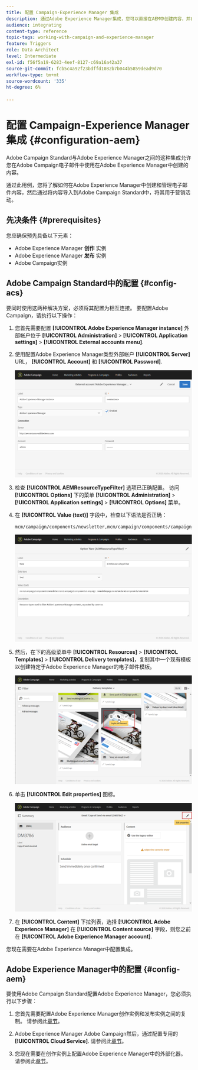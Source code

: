 ```yaml
---
title: 配置 Campaign-Experience Manager 集成
description: 通过Adobe Experience Manager集成，您可以直接在AEM中创建内容，并在以后的Adobe Campaign中使用它。
audience: integrating
content-type: reference
topic-tags: working-with-campaign-and-experience-manager
feature: Triggers
role: Data Architect
level: Intermediate
exl-id: f56f5a19-6283-4eef-8127-c69a16a42a37
source-git-commit: fcb5c4a92f23bdffd1082b7b044b5859dead9d70
workflow-type: tm+mt
source-wordcount: '335'
ht-degree: 6%

---
```


# 配置 Campaign-Experience Manager 集成 {#configuration-aem}

Adobe Campaign Standard与Adobe Experience Manager之间的这种集成允许您在Adobe Campaign电子邮件中使用在Adobe Experience Manager中创建的内容。

通过此用例，您将了解如何在Adobe Experience Manager中创建和管理电子邮件内容，然后通过将内容导入到Adobe Campaign Standard中，将其用于营销活动。

## 先决条件 {#prerequisites}

您应确保预先具备以下元素：

* Adobe Experience Manager **创作** 实例
* Adobe Experience Manager **发布** 实例
* Adobe Campaign实例

## Adobe Campaign Standard中的配置 {#config-acs}

要同时使用这两种解决方案，必须将其配置为相互连接。
要配置Adobe Campaign，请执行以下操作：

1. 您首先需要配置 **[!UICONTROL Adobe Experience Manager instance]** 外部帐户位于 **[!UICONTROL Administration]** > **[!UICONTROL Application settings]** > **[!UICONTROL External accounts menu]**.

1. 使用配置Adobe Experience Manager类型外部帐户 **[!UICONTROL Server]** URL， **[!UICONTROL Account]** 和 **[!UICONTROL Password]**.

   ![](assets/aem_1.png)

1. 检查 **[!UICONTROL AEMResourceTypeFilter]** 选项已正确配置。 访问 **[!UICONTROL Options]** 下的菜单 **[!UICONTROL Administration]** > **[!UICONTROL Application settings]** > **[!UICONTROL Options]** 菜单。

1. 在 **[!UICONTROL Value (text)]** 字段中，检查以下语法是否正确：

   ```
   mcm/campaign/components/newsletter,mcm/campaign/components/campaign_newsletterpage,mcm/neolane/components/newsletter
   ```

   ![](assets/aem_2.png)

1. 然后，在下的高级菜单中 **[!UICONTROL Resources]** > **[!UICONTROL Templates]** > **[!UICONTROL Delivery templates]**，复制其中一个现有模板以创建特定于Adobe Experience Manager的电子邮件模板。

   ![](assets/aem_3.png)

1. 单击 **[!UICONTROL Edit properties]** 图标。

   ![](assets/aem_4.png)

1. 在 **[!UICONTROL Content]** 下拉列表，选择 **[!UICONTROL Adobe Experience Manager]** 在 **[!UICONTROL Content source]** 字段，则您之前在 **[!UICONTROL Adobe Experience Manager account]**.

您现在需要在Adobe Experience Manager中配置集成。

## Adobe Experience Manager中的配置 {#config-aem}

要使用Adobe Campaign Standard配置Adobe Experience Manager，您必须执行以下步骤：

1. 您首先需要配置Adobe Experience Manager创作实例和发布实例之间的复制。 请参阅此[章节](https://experienceleague.adobe.com/docs/experience-manager-65/administering/integration/campaignstandard.html#configuring-adobe-experience-manager)。

1. Adobe Experience Manager Adobe Campaign然后，通过配置专用的 **[!UICONTROL Cloud Service]**. 请参阅此[章节](https://experienceleague.adobe.com/docs/experience-manager-65/administering/integration/campaignstandard.html#connecting-aem-to-adobe-campaign)。

1. 您现在需要在创作实例上配置Adobe Experience Manager中的外部化器。 请参阅此[章节](https://experienceleague.adobe.com/docs/experience-manager-65/administering/integration/campaignstandard.html#configuring-the-externalizer)。
